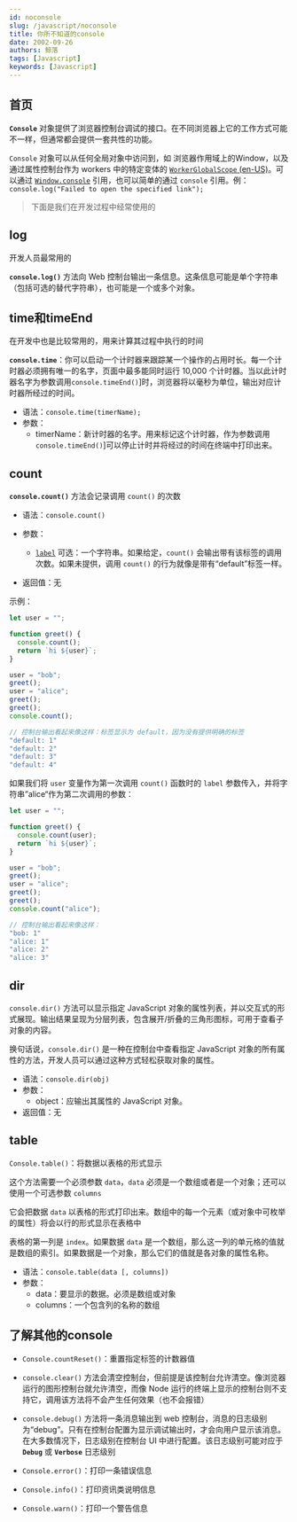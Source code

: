 ```yaml
---
id: noconsole
slug: /javascript/noconsole
title: 你所不知道的console
date: 2002-09-26
authors: 鲸落
tags: [Javascript]
keywords: [Javascript]
---
```


## 首页

**`Console`** 对象提供了浏览器控制台调试的接口。在不同浏览器上它的工作方式可能不一样，但通常都会提供一套共性的功能。

`Console` 对象可以从任何全局对象中访问到，如 浏览器作用域上的Window，以及通过属性控制台作为 workers 中的特定变体的 [`WorkerGlobalScope` (en-US)](https://developer.mozilla.org/en-US/docs/Web/API/WorkerGlobalScope)。可以通过 [`Window.console`](https://developer.mozilla.org/zh-CN/docs/Web/API/Window/console) 引用，也可以简单的通过 `console` 引用。例：`console.log("Failed to open the specified link");`



> 下面是我们在开发过程中经常使用的

## log

开发人员最常用的

**`console.log()`** 方法向 Web 控制台输出一条信息。这条信息可能是单个字符串（包括可选的替代字符串），也可能是一个或多个对象。



## time和timeEnd

在开发中也是比较常用的，用来计算其过程中执行的时间

**`console.time`**：你可以启动一个计时器来跟踪某一个操作的占用时长。每一个计时器必须拥有唯一的名字，页面中最多能同时运行 10,000 个计时器。当以此计时器名字为参数调用`console.timeEnd()`]时，浏览器将以毫秒为单位，输出对应计时器所经过的时间。

- 语法：`console.time(timerName);`
- 参数：
  - timerName：新计时器的名字。用来标记这个计时器，作为参数调用 `console.timeEnd()`]可以停止计时并将经过的时间在终端中打印出来。



## count

**`console.count()`** 方法会记录调用 `count()` 的次数

- 语法：`console.count()`
- 参数：
  - [`label`](https://developer.mozilla.org/zh-CN/docs/Web/API/console/count#label) 可选：一个字符串。如果给定，`count()` 会输出带有该标签的调用次数。如果未提供，调用 `count()` 的行为就像是带有“default”标签一样。

- 返回值：无

示例：

```js
let user = "";

function greet() {
  console.count();
  return `hi ${user}`;
}

user = "bob";
greet();
user = "alice";
greet();
greet();
console.count();
```

```js
// 控制台输出看起来像这样：标签显示为 default，因为没有提供明确的标签
"default: 1"
"default: 2"
"default: 3"
"default: 4"
```

如果我们将 `user` 变量作为第一次调用 `count()` 函数时的 `label` 参数传入，并将字符串”alice“作为第二次调用的参数：

```js
let user = "";

function greet() {
  console.count(user);
  return `hi ${user}`;
}

user = "bob";
greet();
user = "alice";
greet();
greet();
console.count("alice");
```

```js
// 控制台输出看起来像这样：
"bob: 1"
"alice: 1"
"alice: 2"
"alice: 3"
```



## dir

`console.dir()` 方法可以显示指定 JavaScript 对象的属性列表，并以交互式的形式展现。输出结果呈现为分层列表，包含展开/折叠的三角形图标，可用于查看子对象的内容。

换句话说，`console.dir()` 是一种在控制台中查看指定 JavaScript 对象的所有属性的方法，开发人员可以通过这种方式轻松获取对象的属性。

- 语法：`console.dir(obj)`
- 参数：
  - object：应输出其属性的 JavaScript 对象。
- 返回值：无



## table

`Console.table()`：将数据以表格的形式显示

这个方法需要一个必须参数 `data`，`data` 必须是一个数组或者是一个对象；还可以使用一个可选参数 `columns`

它会把数据 `data` 以表格的形式打印出来。数组中的每一个元素（或对象中可枚举的属性）将会以行的形式显示在表格中

表格的第一列是 `index`。如果数据 `data` 是一个数组，那么这一列的单元格的值就是数组的索引。如果数据是一个对象，那么它们的值就是各对象的属性名称。

- 语法：`console.table(data [, columns])`
- 参数：
  - data：要显示的数据。必须是数组或对象
  - columns：一个包含列的名称的数组





## 了解其他的console

- `Console.countReset()`：重置指定标签的计数器值
- `console.clear()` 方法会清空控制台，但前提是该控制台允许清空。像浏览器运行的图形控制台就允许清空，而像 Node 运行的终端上显示的控制台则不支持它，调用该方法将不会产生任何效果（也不会报错）
- `console.debug()` 方法将一条消息输出到 web 控制台，消息的日志级别为“debug”。只有在控制台配置为显示调试输出时，才会向用户显示该消息。在大多数情况下，日志级别在控制台 UI 中进行配置。该日志级别可能对应于 **`Debug`** 或 **`Verbose`** 日志级别

- `Console.error()`：打印一条错误信息

- `Console.info()`：打印资讯类说明信息
- `Console.warn()`：打印一个警告信息









